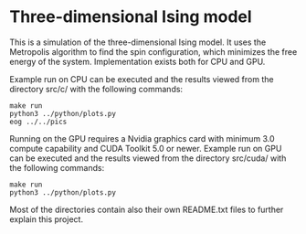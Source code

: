# Three-dimensional Ising model

This is a simulation of the three-dimensional Ising model. It uses the Metropolis
algorithm to find the spin configuration, which minimizes the free energy of the
system. Implementation exists both for CPU and GPU. 

Example run on CPU can be executed and the results viewed from the directory src/c/ with
the following commands:
```
make run
python3 ../python/plots.py
eog ../../pics
```

Running on the GPU requires a Nvidia graphics card with minimum 3.0 compute capability
and CUDA Toolkit 5.0 or newer. Example run on GPU can be executed and the results viewed 
from the directory src/cuda/ with the following commands:
```
make run    
python3 ../python/plots.py
```

Most of the directories contain also their own README.txt files to further explain
this project.
